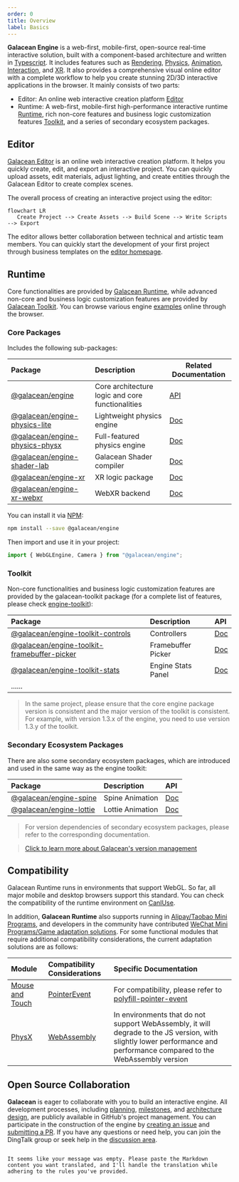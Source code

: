 ```yaml
---
order: 0
title: Overview
label: Basics
---
```


**Galacean Engine** is a web-first, mobile-first, open-source real-time interactive solution, built with a component-based architecture and written in [Typescript](https://www.typescriptlang.org/). It includes features such as [Rendering](/en/docs/graphics/renderer/renderer), [Physics](/en/docs/physics/overall), [Animation](/en/docs/animation/overview), [Interaction](/en/docs/input/input), and [XR](/en/docs/xr/overall). It also provides a comprehensive visual online editor with a complete workflow to help you create stunning 2D/3D interactive applications in the browser. It mainly consists of two parts:

- Editor: An online web interactive creation platform [Editor](https://galacean.antgroup.com/editor)
- Runtime: A web-first, mobile-first high-performance interactive runtime [Runtime](https://github.com/galacean/runtime), rich non-core features and business logic customization features [Toolkit](https://github.com/galacean/runtime-toolkit), and a series of secondary ecosystem packages.

## Editor

[Galacean Editor](https://galacean.antgroup.com/editor/projects) is an online web interactive creation platform. It helps you quickly create, edit, and export an interactive project. You can quickly upload assets, edit materials, adjust lighting, and create entities through the Galacean Editor to create complex scenes.

The overall process of creating an interactive project using the editor:

```mermaid
flowchart LR
   Create Project --> Create Assets --> Build Scene --> Write Scripts --> Export
```

The editor allows better collaboration between technical and artistic team members. You can quickly start the development of your first project through business templates on the [editor homepage](https://galacean.antgroup.com/editor).

## Runtime

Core functionalities are provided by [Galacean Runtime](https://www.npmjs.com/package/@galacean/runtime), while advanced non-core and business logic customization features are provided by [Galacean Toolkit](https://github.com/galacean/runtime-toolkit). You can browse various engine [examples](/en/examples/latest/background) online through the browser.

### Core Packages

Includes the following sub-packages:

| Package | Description | Related Documentation |
| :-- | :-- | --- |
| [@galacean/engine](https://www.npmjs.com/package/@galacean/engine) | Core architecture logic and core functionalities | [API](/apis/galacean) |
| [@galacean/engine-physics-lite](https://www.npmjs.com/package/@galacean/engine-physics-lite) | Lightweight physics engine | [Doc](/en/docs/physics/overall) |
| [@galacean/engine-physics-physx](https://www.npmjs.com/package/@galacean/engine-physics-physx) | Full-featured physics engine | [Doc](/en/docs/physics/overall) |
| [@galacean/engine-shader-lab](https://www.npmjs.com/package/@galacean/engine-shader-lab) | Galacean Shader compiler | [Doc](/en/docs/graphics/shader/lab) |
| [@galacean/engine-xr](https://www.npmjs.com/package/@galacean/engine-xr) | XR logic package | [Doc](/en/docs/xr/overall) |
| [@galacean/engine-xr-webxr](https://www.npmjs.com/package/@galacean/engine-xr-webxr) | WebXR backend | [Doc](/en/docs/xr/overall) |

You can install it via [NPM](https://docs.npmjs.com/):

```bash
npm install --save @galacean/engine
```

Then import and use it in your project:

```typescript
import { WebGLEngine, Camera } from "@galacean/engine";
```

### Toolkit

Non-core functionalities and business logic customization features are provided by the galacean-toolkit package (for a complete list of features, please check [engine-toolkit](https://github.com/galacean/engine-toolkit/tree/main)):

| Package | Description | API |
| :-- | :-- | :-- |
| [@galacean/engine-toolkit-controls](https://www.npmjs.com/package/@galacean/engine-toolkit-controls) | Controllers | [Doc](/en/docs/graphics/camera/control/) |
| [@galacean/engine-toolkit-framebuffer-picker](https://www.npmjs.com/package/@galacean/engine-toolkit-framebuffer-picker) | Framebuffer Picker | [Doc](/en/docs/input/framebuffer-picker/) |
| [@galacean/engine-toolkit-stats](https://www.npmjs.com/package/@galacean/engine-toolkit-stats) | Engine Stats Panel | [Doc](/en/docs/performance/stats/) |
| ...... |  |  |

> In the same project, please ensure that the core engine package version is consistent and the major version of the toolkit is consistent. For example, with version 1.3.x of the engine, you need to use version 1.3.y of the toolkit.

### Secondary Ecosystem Packages

There are also some secondary ecosystem packages, which are introduced and used in the same way as the engine toolkit:

| Package | Description | API |
| :-- | :-- | :-- |
| [@galacean/engine-spine](https://www.npmjs.com/package/@galacean/engine-spine) | Spine Animation | [Doc](/en/docs/graphics/2D/spine/overview/) |
| [@galacean/engine-lottie](https://www.npmjs.com/package/@galacean/engine-lottie) | Lottie Animation | [Doc](/en/docs/graphics/2D/lottie/) |

> For version dependencies of secondary ecosystem packages, please refer to the corresponding documentation.

> [Click to learn more about Galacean's version management](/en/docs/basics/version/)

## Compatibility

Galacean Runtime runs in environments that support WebGL. So far, all major mobile and desktop browsers support this standard. You can check the compatibility of the runtime environment on [CanIUse](https://caniuse.com/?search=webgl).

In addition, **Galacean Runtime** also supports running in [Alipay/Taobao Mini Programs](/en/docs/assets/build), and developers in the community have contributed [WeChat Mini Programs/Game adaptation solutions](https://github.com/deepkolos/platformize). For some functional modules that require additional compatibility considerations, the current adaptation solutions are as follows:

| Module | Compatibility Considerations | Specific Documentation |
| :-- | :-- | :-- |
| [Mouse and Touch](/en/docs/input) | [PointerEvent](https://caniuse.com/?search=PointerEvent) | For compatibility, please refer to [polyfill-pointer-event](https://github.com/galacean/polyfill-pointer-event) |
| [PhysX](/en/docs/physics/overall) | [WebAssembly](https://caniuse.com/?search=wasm) | In environments that do not support WebAssembly, it will degrade to the JS version, with slightly lower performance and performance compared to the WebAssembly version |

## Open Source Collaboration

**Galacean** is eager to collaborate with you to build an interactive engine. All development processes, including [planning](https://github.com/galacean/engine/projects?query=is%3Aopen), [milestones](https://github.com/galacean/engine/milestones), and [architecture design](https://github.com/galacean/engine/wiki/Physical-system-design), are publicly available in GitHub's project management. You can participate in the construction of the engine by [creating an issue](https://docs.github.com/zh/issues/tracking-your-work-with-issues/creating-an-issue) and [submitting a PR](https://docs.github.com/zh/pull-requests/collaborating-with-pull-requests/proposing-changes-to-your-work-with-pull-requests/creating-a-pull-request-from-a-fork). If you have any questions or need help, you can join the DingTalk group or seek help in the [discussion area](https://github.com/orgs/galacean/discussions).
```

It seems like your message was empty. Please paste the Markdown content you want translated, and I'll handle the translation while adhering to the rules you've provided.
